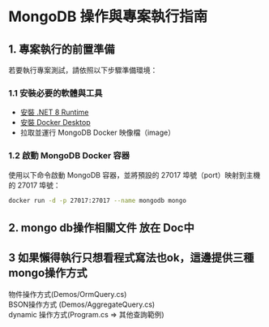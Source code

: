 # MongoDB 操作與專案執行指南

## 1. 專案執行的前置準備

若要執行專案測試，請依照以下步驟準備環境：

### 1.1 安裝必要的軟體與工具

- [安裝 .NET 8 Runtime](https://dotnet.microsoft.com/download/dotnet/8.0)
- [安裝 Docker Desktop](https://www.docker.com/products/docker-desktop)
- 拉取並運行 MongoDB Docker 映像檔（image）

### 1.2 啟動 MongoDB Docker 容器

使用以下命令啟動 MongoDB 容器，並將預設的 27017 埠號（port）映射到主機的 27017 埠號：

```bash
docker run -d -p 27017:27017 --name mongodb mongo
```

## 2. mongo db操作相關文件 放在 Doc中

## 3 如果懶得執行只想看程式寫法也ok，這邊提供三種mongo操作方式 

物件操作方式(Demos/OrmQuery.cs)<br>
BSON操作方式 (Demos/AggregateQuery.cs)<br>
dynamic 操作方式(Program.cs => 其他查詢範例)<br>